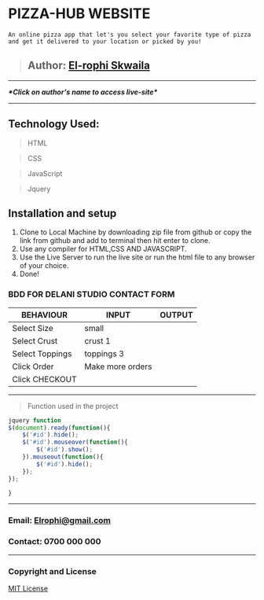# PIZZA-HUB WEBSITE

```An online pizza app that let's you select your favorite type of pizza and get it delivered to your location or picked by you!```

>## Author: [El-rophi Skwaila](https://elrophi.github.io/DELANI/.)
---
___\*Click on author's name to access live-site*___

---

## Technology Used: 
>HTML

>CSS

>JavaScript

>Jquery


## Installation and setup
1. Clone to Local Machine by downloading zip file from github or copy the link from github and add to terminal then hit enter to clone.
1. Use any compiler for HTML,CSS AND JAVASCRIPT.
1. Use the Live Server to run the live site or run the html file to any browser of your choice.
1. Done!

### BDD FOR DELANI STUDIO CONTACT FORM
| BEHAVIOUR  |  INPUT| OUTPUT |
| -----------|-------| ---------|
|Select Size  | small |
|Select Crust |  crust 1|
|Select Toppings| toppings 3|
|Click Order   |   Make more orders  |    |
|Click CHECKOUT |         |      |

---
>Function used in the project

```javascript
jquery function
$(document).ready(function(){
    $('#id').hide();
    $('#id').mouseover(function(){
        $('#id').show();
    }).mouseout(function(){
        $('#id').hide();
    });
});

}
```
---
### Email: Elrophi@gmail.com
### Contact: 0700 000 000

---

### Copyright and License
[MIT License](https://github.com/Elrophi/DELANI/blob/master/LICENSE)

  
